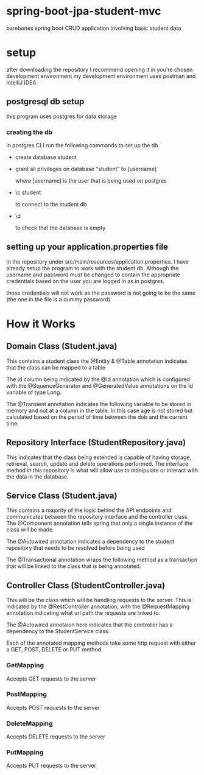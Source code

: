 # spring-boot-jpa-student-mvc

barebones spring boot CRUD application involving basic student data

# setup

after downloading the repository I recommend opening it in you're chosen development environment
my development environment uses postman and intelliJ IDEA

## postgresql db setup

this program uses postgres for data storage

### creating the db

in postgres CLI run the following commands to set up the db

- create database student
- grant all privileges on database "student" to [username]

  where [username] is the user that is being used on postgres

- \c student

  to connect to the student db

- \d

  to check that the database is empty

## setting up your application.properties file

in the repository under src/main/resources/application.properties. I have already setup the program to work with the student db. Although the username and password must be changed to contain the appropriate credentials based on the user you are logged in as in postgres.

those credentials will not work as the password is not going to be the same (the one in the file is a dummy password)

# How it Works

## Domain Class (Student.java)
This contains a student class
the @Entity & @Table annotation indicates that the class can be mapped to a table

The id column being indicated by the @Id annotation which is configured with the @SquenceGenerator and @GeneratedValue annotations on the Id variable of type Long.

The @Transient annotation indicates the following variable to be stored in memory and not at a column in the table.
In this case age is not stored but calculated based on the period of time between the dob and the current time.

## Repository Interface (StudentRepository.java)
This indicates that the class being extended is capable of having storage, retrieval, search, update and delete operations performed.
The interface method in this repository is what will allow use to manipulate or interact with the data in the database.

## Service Class (Student.java)
This contains a majority of the logic behind the API endpoints and communicates between the repository interface and the controller class.
The @Component annotation tells spring that only a single instance of the class will be made.

The @Autowired annotation indicates a dependency to the student repository that needs to be resolved before being used

The @Transactional annotation wraps the following method as a transaction that will be linked to the class that is being annotated.

## Controller Class (StudentController.java)
This will be the class which will be handling requests to the server. 
This is indicated by the @RestController annotation, with the @RequestMapping annotation indicating what url path the requests are linked to.

The @Autowired annotaion here indicates that the controller has a dependency to the StudentService class.

Each of the annotated mapping methods take some http request with either a GET, POST, DELETE or PUT method.

### GetMapping
Accepts GET requests to the server

### PostMapping
Accepts POST requests to the server 

### DeleteMapping
Accepts DELETE requests to the server

### PutMapping
Accepts PUT requests to the server 